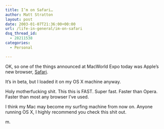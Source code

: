 ```yaml
---
title: I’m on Safari…
author: Matt Stratton
layout: post
date: 2003-01-07T21:36:00+00:00
url: /life-in-general/im-on-safari
dsq_thread_id:
  - 28211538
categories:
  - Personal

---
```

OK, so one of the things announced at MacWorld Expo today was Apple&#8217;s new browser, [Safari][1].

It&#8217;s in beta, but I loaded it on my OS X machine anyway.

Holy motherfucking shit. This this is FAST. Super fast. Faster than Opera. Faster than most any browser I&#8217;ve used.

I think my Mac may become my surfing machine from now on. Anyone running OS X, I highly recommend you check this shit out.

m.

 [1]: http://www.apple.com/safari